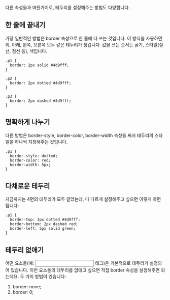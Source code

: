 다른 속성들과 마찬가지로, 테두리를 설정해주는 방법도 다양합니다.

## 한 줄에 끝내기
가장 일반적인 방법은 border 속성으로 한 줄에 다 쓰는 것입니다. 이 방식을 사용하면 위, 아래, 왼쪽, 오른쪽 모두 같은 테두리가 생깁니다. 값을 쓰는 순서는 굵기, 스타일(실선, 점선 등), 색입니다.

```
.p1 {
  border: 2px solid #4d9fff;
}

.p2 {
  border: 2px dotted #4d9fff;
}

.p3 {
  border: 2px dashed #4d9fff;
}
```

## 명확하게 나누기
다른 방법은 border-style, border-color, border-width 속성을 써서 테두리의 스타일을 하나씩 지정해주는 것입니다.
```
.p1 {
  border-style: dotted;
  border-color: red;
  border-width: 5px;
}
```

## 다채로운 테두리
지금까지는 4면의 테두리가 모두 같았는데, 다 다르게 설정해주고 싶으면 이렇게 하면 됩니다:

```
.p1 {
  border-top: 3px dotted #4d9fff;
  border-bottom: 2px dashed red;
  border-left: 5px solid green;
}
```

## 테두리 없애기
어떤 요소들(예: <input> 태그)은 기본적으로 테두리가 설정되어 있습니다. 이런 요소들의 테두리를 없애고 싶으면 직접 border 속성을 설정해주면 되는데요. 두 가지 방법이 있습니다:

1. border: none;
2. border: 0;
